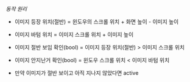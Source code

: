 *동작 원리*

- 이미지 등장 위치(절반) = 윈도우의 스크롤 위치 + 화면 높이 - 이미지 높이
- 이미지 바텀 위치 = 이미지 스크롤 위치 + 이미지 높이
- 이미지 절반 보임 확인(bool) = 이미지 등장 위치(절반) > 이미지 스크롤 위치
- 이미지 안지난거 확인(bool) = 윈도우 스크롤 위치 < 이미지 바텀 위치



- 만약 이미지가 절반 보이고 아직 지나지 않았다면 active